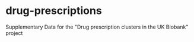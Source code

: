 # drug-prescriptions
Supplementary Data for the "Drug prescription clusters in the UK Biobank" project
